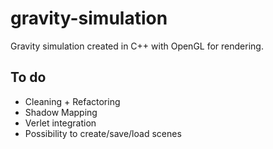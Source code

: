 # gravity-simulation
Gravity simulation created in C++ with OpenGL for rendering.

## To do 

- Cleaning + Refactoring
- Shadow Mapping
- Verlet integration 
- Possibility to create/save/load scenes
